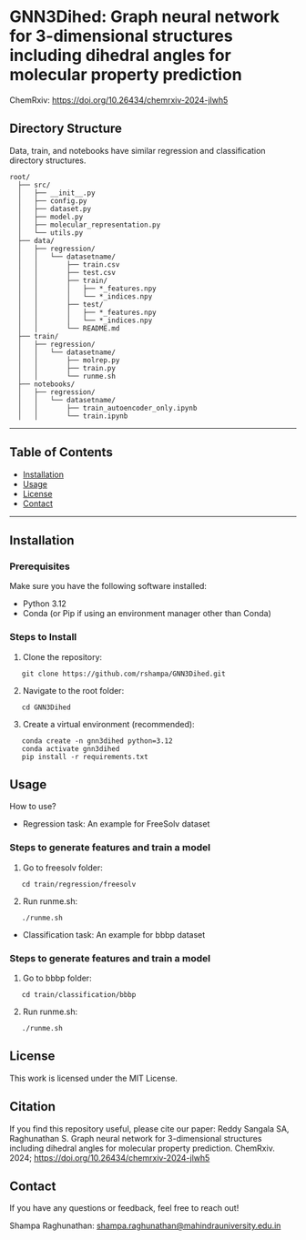 # GNN3Dihed: Graph neural network for 3-dimensional structures including dihedral angles for molecular property prediction

  ChemRxiv: https://doi.org/10.26434/chemrxiv-2024-jlwh5

## Directory Structure

  Data, train, and notebooks have similar regression and classification directory structures.  

```
root/
  ├── src/
  │   ├── __init__.py
  │   ├── config.py
  │   ├── dataset.py
  │   ├── model.py
  │   ├── molecular_representation.py
  │   └── utils.py
  ├── data/
  │   ├── regression/
  │   │   └── datasetname/
  │   │       ├── train.csv
  │   │       ├── test.csv
  │   │       ├── train/
  │   │       │   ├── *_features.npy
  │   │       │   └── *_indices.npy
  │   │       ├── test/
  │   │       │   ├── *_features.npy
  │   │       │   └── *_indices.npy
  │   │       └── README.md
  ├── train/
  │   ├── regression/
  │   │   └── datasetname/
  │   │       ├── molrep.py
  │   │       ├── train.py
  │   │       └── runme.sh
  ├── notebooks/
  │   ├── regression/
  │   │   └── datasetname/
  │   │       ├── train_autoencoder_only.ipynb
  │   │       └── train.ipynb
```

---

## Table of Contents

- [Installation](#installation)
- [Usage](#usage)
- [License](#license)
- [Contact](#contact)

---

## Installation

### Prerequisites

Make sure you have the following software installed:

- Python 3.12
- Conda (or Pip if using an environment manager other than Conda)

### Steps to Install

1. Clone the repository:

```
   git clone https://github.com/rshampa/GNN3Dihed.git
```

2. Navigate to the root folder:

```
   cd GNN3Dihed
```

3. Create a virtual environment (recommended):

```
   conda create -n gnn3dihed python=3.12
   conda activate gnn3dihed
   pip install -r requirements.txt
```

## Usage

  How to use?

  - Regression task: An example for FreeSolv dataset

### Steps to generate features and train a model

1. Go to freesolv folder:

```
   cd train/regression/freesolv 
```

2. Run runme.sh:

```
   ./runme.sh
```

  - Classification  task: An example for bbbp dataset

### Steps to generate features and train a model

1. Go to bbbp folder:

```
   cd train/classification/bbbp
```

2. Run runme.sh:

```
   ./runme.sh
```

## License

   This work is licensed under the MIT License.

## Citation

   If you find this repository useful, please cite our paper:
   Reddy Sangala SA, Raghunathan S. Graph neural network for 3-dimensional structures including dihedral angles for molecular property prediction. ChemRxiv. 2024; https://doi.org/10.26434/chemrxiv-2024-jlwh5

## Contact

   If you have any questions or feedback, feel free to reach out! 

   Shampa Raghunathan: shampa.raghunathan@mahindrauniversity.edu.in
